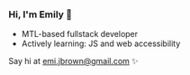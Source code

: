 ### Hi, I'm Emily 👋

- MTL-based fullstack developer
- Actively learning: JS and web accessibility

Say hi at [emi.jbrown@gmail.com](emi.jbrown@gmail.com) ✨
